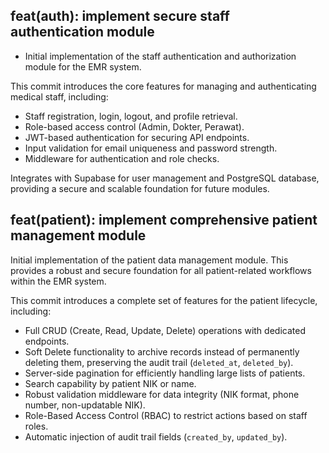 ##  feat(auth): implement secure staff authentication module
- Initial implementation of the staff authentication and authorization module for the EMR system.

This commit introduces the core features for managing and authenticating medical staff, including:
- Staff registration, login, logout, and profile retrieval.
- Role-based access control (Admin, Dokter, Perawat).
- JWT-based authentication for securing API endpoints.
- Input validation for email uniqueness and password strength.
- Middleware for authentication and role checks.

Integrates with Supabase for user management and PostgreSQL database, providing a secure and scalable foundation for future modules.

## feat(patient): implement comprehensive patient management module

Initial implementation of the patient data management module. This provides a robust and secure foundation for all patient-related workflows within the EMR system.

This commit introduces a complete set of features for the patient lifecycle, including:
- Full CRUD (Create, Read, Update, Delete) operations with dedicated endpoints.
- Soft Delete functionality to archive records instead of permanently deleting them, preserving the audit trail (`deleted_at`, `deleted_by`).
- Server-side pagination for efficiently handling large lists of patients.
- Search capability by patient NIK or name.
- Robust validation middleware for data integrity (NIK format, phone number, non-updatable NIK).
- Role-Based Access Control (RBAC) to restrict actions based on staff roles.
- Automatic injection of audit trail fields (`created_by`, `updated_by`).